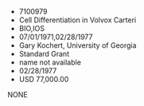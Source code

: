 * 7100979
* Cell Differentiation in Volvox Carteri
* BIO,IOS
* 07/01/1971,02/28/1977
* Gary Kochert, University of Georgia
* Standard Grant
*   name not available
* 02/28/1977
* USD 77,000.00

NONE
